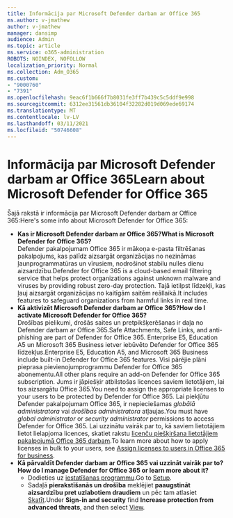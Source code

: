 ```yaml
---
title: Informācija par Microsoft Defender darbam ar Office 365
ms.author: v-jmathew
author: v-jmathew
manager: dansimp
audience: Admin
ms.topic: article
ms.service: o365-administration
ROBOTS: NOINDEX, NOFOLLOW
localization_priority: Normal
ms.collection: Adm_O365
ms.custom:
- "9000760"
- "7391"
ms.openlocfilehash: 9eac6f1b666f7b8031fe3ff7b439c5c5ddf9e998
ms.sourcegitcommit: 6312ee31561db36104f32282d019d069ede69174
ms.translationtype: MT
ms.contentlocale: lv-LV
ms.lasthandoff: 03/11/2021
ms.locfileid: "50746608"
---
```

# <a name="learn-about-microsoft-defender-for-office-365"></a><span data-ttu-id="721ab-102">Informācija par Microsoft Defender darbam ar Office 365</span><span class="sxs-lookup"><span data-stu-id="721ab-102">Learn about Microsoft Defender for Office 365</span></span>

<span data-ttu-id="721ab-103">Šajā rakstā ir informācija par Microsoft Defender darbam ar Office 365:</span><span class="sxs-lookup"><span data-stu-id="721ab-103">Here's some info about Microsoft Defender for Office 365:</span></span>

- <span data-ttu-id="721ab-104">**Kas ir Microsoft Defender darbam ar Office 365?**</span><span class="sxs-lookup"><span data-stu-id="721ab-104">**What is Microsoft Defender for Office 365?**</span></span>  
    <span data-ttu-id="721ab-105">Defender pakalpojumam Office 365 ir mākoņa e-pasta filtrēšanas pakalpojums, kas palīdz aizsargāt organizācijas no nezināmas ļaunprogrammatūras un vīrusiem, nodrošinot stabilu nulles dienu aizsardzību.</span><span class="sxs-lookup"><span data-stu-id="721ab-105">Defender for Office 365 is a cloud-based email filtering service that helps protect organizations against unknown malware and viruses by providing robust zero-day protection.</span></span> <span data-ttu-id="721ab-106">Tajā ietilpst līdzekļi, kas ļauj aizsargāt organizācijas no kaitīgām saitēm reāllaikā.</span><span class="sxs-lookup"><span data-stu-id="721ab-106">It includes features to safeguard organizations from harmful links in real time.</span></span>
- <span data-ttu-id="721ab-107">**Kā aktivizēt Microsoft Defender darbam ar Office 365?**</span><span class="sxs-lookup"><span data-stu-id="721ab-107">**How do I activate Microsoft Defender for Office 365?**</span></span>  
    <span data-ttu-id="721ab-108">Drošības pielikumi, drošās saites un pretpikšķerēšanas ir daļa no Defender darbam ar Office 365.</span><span class="sxs-lookup"><span data-stu-id="721ab-108">Safe Attachments, Safe Links, and anti-phishing are part of Defender for Office 365.</span></span> <span data-ttu-id="721ab-109">Enterprise E5, Education A5 un Microsoft 365 Business ietver iebūvēto Defender for Office 365 līdzekļus.</span><span class="sxs-lookup"><span data-stu-id="721ab-109">Enterprise E5, Education A5, and Microsoft 365 Business include built-in Defender for Office 365 features.</span></span> <span data-ttu-id="721ab-110">Visi pārējie plāni pieprasa pievienojumprogrammu Defender for Office 365 abonementu.</span><span class="sxs-lookup"><span data-stu-id="721ab-110">All other plans require an add-on Defender for Office 365 subscription.</span></span> <span data-ttu-id="721ab-111">Jums ir jāpiešķir atbilstošas licences saviem lietotājiem, lai tos aizsargātu Office 365.</span><span class="sxs-lookup"><span data-stu-id="721ab-111">You need to assign the appropriate licenses to your users to be protected by Defender for Office 365.</span></span> <span data-ttu-id="721ab-112">Lai piekļūtu Defender pakalpojumam Office 365, ir nepieciešamas *globālā administratora* vai *drošības administratora* atļaujas.</span><span class="sxs-lookup"><span data-stu-id="721ab-112">You must have *global administrator* or *security administrator* permissions to access Defender for Office 365.</span></span> <span data-ttu-id="721ab-113">Lai uzzinātu vairāk par to, kā saviem lietotājiem lietot lielapjoma licences, skatiet rakstu [licenču piešķiršana lietotājiem pakalpojumā Office 365 darbam](https://go.microsoft.com/fwlink/?linkid=2093435).</span><span class="sxs-lookup"><span data-stu-id="721ab-113">To learn more about how to apply licenses in bulk to your users, see [Assign licenses to users in Office 365 for business](https://go.microsoft.com/fwlink/?linkid=2093435).</span></span>
- <span data-ttu-id="721ab-114">**Kā pārvaldīt Defender darbam ar Office 365 vai uzzināt vairāk par to?**</span><span class="sxs-lookup"><span data-stu-id="721ab-114">**How do I manage Defender for Office 365 or learn more about it?**</span></span>  
  - <span data-ttu-id="721ab-115">Dodieties uz [iestatīšanas programmu](https://go.microsoft.com/fwlink/p/?linkid=2075721).</span><span class="sxs-lookup"><span data-stu-id="721ab-115">Go to [Setup](https://go.microsoft.com/fwlink/p/?linkid=2075721).</span></span>  
  - <span data-ttu-id="721ab-116">Sadaļā **pierakstīšanās un drošība** meklējiet **paaugstināt aizsardzību pret uzlabotiem draudiem** un pēc tam atlasiet [Skatīt](https://go.microsoft.com/fwlink/?linkid=2109302).</span><span class="sxs-lookup"><span data-stu-id="721ab-116">Under **Sign-in and security** find **Increase protection from advanced threats**, and then select [View](https://go.microsoft.com/fwlink/?linkid=2109302).</span></span>
